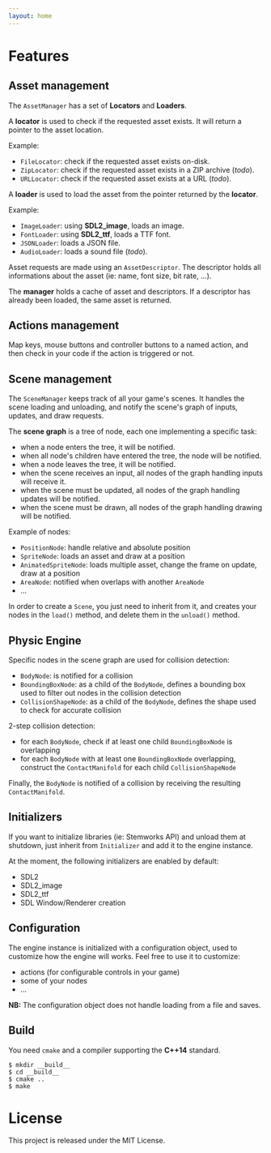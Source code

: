 ```yaml
---
layout: home
---
```


# Features

## Asset management

The ``AssetManager`` has a set of **Locators** and **Loaders**.

A **locator** is used to check if the requested asset exists. It will return a pointer
to the asset location.

Example:

 - ``FileLocator``: check if the requested asset exists on-disk.
 - ``ZipLocator``: check if the requested asset exists in a ZIP archive (*todo*).
 - ``URLLocator``: check if the requested asset exists at a URL (*todo*).

A **loader** is used to load the asset from the pointer returned by the **locator**.

Example:

 - ``ImageLoader``: using **SDL2_image**, loads an image.
 - ``FontLoader``: using **SDL2_ttf**, loads a TTF font.
 - ``JSONLoader``: loads a JSON file.
 - ``AudioLoader``: loads a sound file (*todo*).

Asset requests are made using an ``AssetDescriptor``. The descriptor holds all
informations about the asset (ie: name, font size, bit rate, ...).

The **manager** holds a cache of asset and descriptors. If a descriptor has already
been loaded, the same asset is returned.

## Actions management

Map keys, mouse buttons and controller buttons to a named action, and then check
in your code if the action is triggered or not.

## Scene management

The ``SceneManager`` keeps track of all your game's scenes. It handles the scene
loading and unloading, and notify the scene's graph of inputs, updates, and draw
requests.

The **scene graph** is a tree of node, each one implementing a specific task:

 - when a node enters the tree, it will be notified.
 - when all node's children have entered the tree, the node will be notified.
 - when a node leaves the tree, it will be notified.
 - when the scene receives an input, all nodes of the graph handling inputs will receive it.
 - when the scene must be updated, all nodes of the graph handling updates will be notified.
 - when the scene must be drawn, all nodes of the graph handling drawing will be notified.

Example of nodes:

 - ``PositionNode``: handle relative and absolute position
 - ``SpriteNode``: loads an asset and draw at a position
 - ``AnimatedSpriteNode``: loads multiple asset, change the frame on update, draw at a position
 - ``AreaNode``: notified when overlaps with another ``AreaNode``
 - ...

In order to create a ``Scene``, you just need to inherit from it, and creates your
nodes in the ``load()`` method, and delete them in the ``unload()`` method.

## Physic Engine

Specific nodes in the scene graph are used for collision detection:

 - ``BodyNode``: is notified for a collision
 - ``BoundingBoxNode``: as a child of the ``BodyNode``, defines a bounding box used to filter out nodes in the collision detection
 - ``CollisionShapeNode``: as a child of the ``BodyNode``, defines the shape used to check for accurate collision

2-step collision detection:

 - for each ``BodyNode``, check if at least one child ``BoundingBoxNode`` is overlapping
 - for each ``BodyNode`` with at least one ``BoundingBoxNode`` overlapping, construct the ``ContactManifold`` for each child ``CollisionShapeNode``

Finally, the ``BodyNode`` is notified of a collision by receiving the resulting ``ContactManifold``.

## Initializers

If you want to initialize libraries (ie: Stemworks API) and unload them at shutdown,
just inherit from ``Initializer`` and add it to the engine instance.

At the moment, the following initializers are enabled by default:

 - SDL2
 - SDL2_image
 - SDL2_ttf
 - SDL Window/Renderer creation

## Configuration

The engine instance is initialized with a configuration object, used to customize
how the engine will works. Feel free to use it to customize:

 - actions (for configurable controls in your game)
 - some of your nodes
 - ...

**NB:** The configuration object does not handle loading from a file and saves.

## Build

You need ``cmake`` and a compiler supporting the **C++14** standard.

    $ mkdir __build__
    $ cd __build__
    $ cmake ..
    $ make

# License

This project is released under the MIT License.
